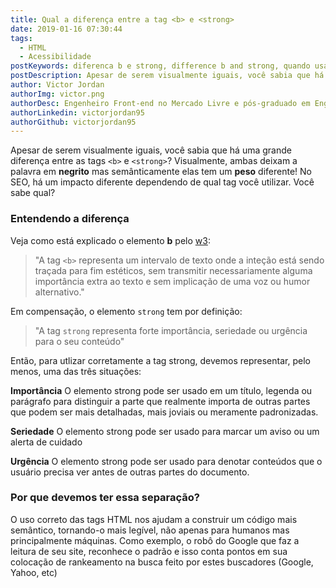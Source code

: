 ```yaml
---
title: Qual a diferença entre a tag <b> e <strong>
date: 2019-01-16 07:30:44
tags:
  - HTML
  - Acessibilidade
postKeywords: diferenca b e strong, difference b and strong, quando usar strong e b, significado strong e b html, html strong b
postDescription: Apesar de serem visualmente iguais, você sabia que há uma grande diferença entre as tags <b> e <strong>? Visualmente, ambas deixam a palavra em negrito mas semânticamente elas tem um peso diferente! No SEO, há um impacto diferente dependendo de qual tag você utilizar. Você sabe qual?
author: Victor Jordan
authorImg: victor.png
authorDesc: Engenheiro Front-end no Mercado Livre e pós-graduado em Engenharia de Software pela PUC-MG e formado em Banco de Dados pela Fatec, apaixonado por usabilidade, performance e UX!
authorLinkedin: victorjordan95
authorGithub: victorjordan95
---
```


Apesar de serem visualmente iguais, você sabia que há uma grande diferença entre as tags `<b>` e `<strong>`? Visualmente, ambas deixam a palavra em **negrito** mas semânticamente elas tem um **peso** diferente! No SEO, há um impacto diferente dependendo de qual tag você utilizar. Você sabe qual?

<!-- more -->

### Entendendo a diferença

Veja como está explicado o elemento **b** pelo [w3](https://www.w3.org/TR/html5/text-level-semantics.html#the-b-element):

> "A tag `<b>` representa um intervalo de texto onde a inteção está sendo traçada para fim estéticos, sem transmitir necessariamente alguma importância extra ao texto e sem implicação de uma voz ou humor alternativo."

Em compensação, o elemento `strong` tem por definição:

> "A tag `strong` representa forte importância, seriedade ou urgência para o seu conteúdo"

Então, para utlizar corretamente a tag strong, devemos representar, pelo menos, uma das três situações:

**Importância**
O elemento strong pode ser usado em um título, legenda ou parágrafo para distinguir a parte que realmente importa de outras partes que podem ser mais detalhadas, mais joviais ou meramente padronizadas.

**Seriedade**
O elemento strong pode ser usado para marcar um aviso ou um alerta de cuidado

**Urgência**
O elemento strong pode ser usado para denotar conteúdos que o usuário precisa ver antes de outras partes do documento.

### Por que devemos ter essa separação?

O uso correto das tags HTML nos ajudam a construir um código mais semântico, tornando-o mais legível, não apenas para humanos mas principalmente máquinas. Como exemplo, o robô do Google que faz a leitura de seu site, reconhece o padrão e isso conta pontos em sua colocação de rankeamento na busca feito por estes buscadores (Google, Yahoo, etc)
